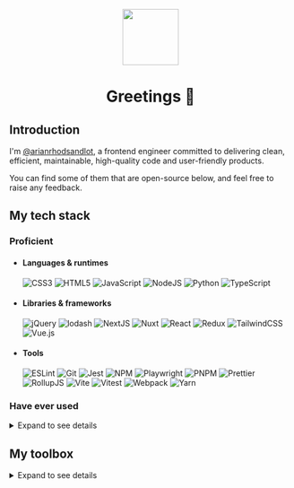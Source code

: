 <p align="center">
  <img src="https://github.githubassets.com/images/modules/profile/achievements/starstruck-default.png" width="100" height="100">
  <h1 align="center">Greetings 👋</h1>
</p>

## Introduction
I'm [@arianrhodsandlot](https://github.com/arianrhodsandlot), a frontend engineer committed to delivering clean, efficient, maintainable, high-quality code and user-friendly products.

You can find some of them that are open-source below, and feel free to raise any feedback.

## My tech stack
### Proficient
+ #### Languages & runtimes
  ![CSS3](https://img.shields.io/badge/css3-1572B6.svg?style=for-the-badge&logo=css3&logoColor=white)
  ![HTML5](https://img.shields.io/badge/html5-E34F26.svg?style=for-the-badge&logo=html5&logoColor=white)
  ![JavaScript](https://img.shields.io/badge/javascript-F7DF1E.svg?style=for-the-badge&logo=javascript&logoColor=black)
  ![NodeJS](https://img.shields.io/badge/node.js-6DA55F?style=for-the-badge&logo=node.js&logoColor=white)
  ![Python](https://img.shields.io/badge/python-3670A0?style=for-the-badge&logo=python&logoColor=ffdd54)
  ![TypeScript](https://img.shields.io/badge/typescript-007ACC.svg?style=for-the-badge&logo=typescript&logoColor=white)

+ #### Libraries & frameworks
  ![jQuery](https://img.shields.io/badge/jquery-0769AD.svg?style=for-the-badge&logo=jquery&logoColor=white)
  ![lodash](https://img.shields.io/badge/lodash-3492FF.svg?style=for-the-badge&logo=lodash&logoColor=white)
  ![NextJS](https://img.shields.io/badge/Next.js-black?style=for-the-badge&logo=next.js&logoColor=white)
  ![Nuxt](https://img.shields.io/badge/Nuxt-002E3B?style=for-the-badge&logo=nuxtdotjs&logoColor=#00DC82)
  ![React](https://img.shields.io/badge/react-20232a.svg?style=for-the-badge&logo=react&logoColor=%2361DAFB)
  ![Redux](https://img.shields.io/badge/redux-593d88.svg?style=for-the-badge&logo=redux&logoColor=white)
  ![TailwindCSS](https://img.shields.io/badge/tailwind%20css-38B2AC.svg?style=for-the-badge&logo=tailwind-css&logoColor=white)
  ![Vue.js](https://img.shields.io/badge/vue.js-35495e.svg?style=for-the-badge&logo=vuedotjs&logoColor=%234FC08D)

+ #### Tools
  ![ESLint](https://img.shields.io/badge/ESLint-4B3263?style=for-the-badge&logo=eslint&logoColor=white)
  ![Git](https://img.shields.io/badge/git-F05033.svg?style=for-the-badge&logo=git&logoColor=white)
  ![Jest](https://img.shields.io/badge/-jest-C21325?style=for-the-badge&logo=jest&logoColor=white)
  ![NPM](https://img.shields.io/badge/npm-CB3837.svg?style=for-the-badge&logo=npm&logoColor=white)
  ![Playwright](https://img.shields.io/badge/playwright-2EAD33.svg?style=for-the-badge&logo=playwright&logoColor=white)
  ![PNPM](https://img.shields.io/badge/pnpm-4a4a4a.svg?style=for-the-badge&logo=pnpm&logoColor=f69220)
  ![Prettier](https://img.shields.io/badge/Prettier-F7B93E.svg?style=for-the-badge&logo=Prettier&logoColor=black)
  ![RollupJS](https://img.shields.io/badge/Rollup-ef3335?style=for-the-badge&logo=rollup.js&logoColor=white)
  ![Vite](https://img.shields.io/badge/vite-646CFF.svg?style=for-the-badge&logo=vite&logoColor=white)
  ![Vitest](https://img.shields.io/badge/vitest-6E9F18.svg?style=for-the-badge&logo=vitest&logoColor=white)
  ![Webpack](https://img.shields.io/badge/webpack-8DD6F9.svg?style=for-the-badge&logo=webpack&logoColor=black)
  ![Yarn](https://img.shields.io/badge/yarn-2C8EBB.svg?style=for-the-badge&logo=yarn&logoColor=white)

### Have ever used

<details>
  <summary>Expand to see details</summary>

  + #### Languages & runtimes
    ![Bun](https://img.shields.io/badge/Bun-black.svg?style=for-the-badge&logo=bun&logoColor=white)
    ![C](https://img.shields.io/badge/c-00599C.svg?style=for-the-badge&logo=c&logoColor=white)
    ![coffeescript](https://img.shields.io/badge/coffeescript-2F2625.svg?style=for-the-badge&logo=coffeescript&logoColor=white)
    ![json](https://img.shields.io/badge/json-black?style=for-the-badge&logo=json&logoColor=white)
    ![Less](https://img.shields.io/badge/less-2B4C80?style=for-the-badge&logo=less&logoColor=white)
    ![Markdown](https://img.shields.io/badge/markdown-black.svg?style=for-the-badge&logo=markdown&logoColor=white)
    ![mermaid](https://img.shields.io/badge/mermaid-FF3670.svg?style=for-the-badge&logo=mermaid&logoColor=white)
    ![PHP](https://img.shields.io/badge/php-777BB4.svg?style=for-the-badge&logo=php&logoColor=white)
    ![Pug](https://img.shields.io/badge/Pug-A86454?style=for-the-badge&logo=pug&logoColor=white)
    ![Ruby](https://img.shields.io/badge/ruby-CC342D.svg?style=for-the-badge&logo=ruby&logoColor=white)
    ![SASS](https://img.shields.io/badge/SASS-hotpink.svg?style=for-the-badge&logo=SASS&logoColor=white)
    ![Shell Script](https://img.shields.io/badge/shell_script-121011.svg?style=for-the-badge&logo=gnu-bash&logoColor=white)
    ![Stylus](https://img.shields.io/badge/stylus-ff6347.svg?style=for-the-badge&logo=stylus&logoColor=white)
    ![toml](https://img.shields.io/badge/toml-9C4121.svg?style=for-the-badge&logo=toml&logoColor=white)
    ![YAML](https://img.shields.io/badge/yaml-white.svg?style=for-the-badge&logo=yaml&logoColor=black)

  + #### Libraries & frameworks
    ![.env](https://img.shields.io/badge/.env-ECD53F.svg?style=for-the-badge&logo=dotenv&logoColor=black)
    ![Amp](https://img.shields.io/badge/Amp-005AF0?style=for-the-badge&logo=amp&logoColor=white)
    ![Angular.js](https://img.shields.io/badge/angular.js-E23237.svg?style=for-the-badge&logo=angularjs&logoColor=white)
    ![Apache Echarts](https://img.shields.io/badge/apache%20echarts-117AC9.svg?style=for-the-badge&logo=apacheecharts&logoColor=white)
    ![Astro](https://img.shields.io/badge/astro-2C2052.svg?style=for-the-badge&logo=astro&logoColor=white)
    ![axios](https://img.shields.io/badge/axios-5A29E4.svg?style=for-the-badge&logo=axios&logoColor=white)
    ![backbonedotjs](https://img.shields.io/badge/backbone.js-0071B5.svg?style=for-the-badge&logo=backbonedotjs&logoColor=white)
    ![Bootstrap](https://img.shields.io/badge/bootstrap-8511FA.svg?style=for-the-badge&logo=bootstrap&logoColor=white)
    ![Bulma](https://img.shields.io/badge/bulma-00D0B1?style=for-the-badge&logo=bulma&logoColor=white)
    ![codeigniter](https://img.shields.io/badge/codeigniter-EF4223.svg?style=for-the-badge&logo=codeigniter&logoColor=white)
    ![cssmodules](https://img.shields.io/badge/css%20modules-black?style=for-the-badge&logo=cssmodules&logoColor=white)
    ![datefns](https://img.shields.io/badge/date%20fns-770C56.svg?style=for-the-badge&logo=datefns&logoColor=white)
    ![ejs](https://img.shields.io/badge/ejs-B4CA65.svg?style=for-the-badge&logo=ejs&logoColor=black)
    ![Electron.js](https://img.shields.io/badge/Electron-191970?style=for-the-badge&logo=Electron&logoColor=white)
    ![esbuild](https://img.shields.io/badge/esbuild-FFCF00.svg?style=for-the-badge&logo=esbuild&logoColor=black)
    ![Express.js](https://img.shields.io/badge/express.js-404d59.svg?style=for-the-badge&logo=express&logoColor=%2361DAFB)
    ![Flask](https://img.shields.io/badge/flask-000.svg?style=for-the-badge&logo=flask&logoColor=white)
    ![fontawesome](https://img.shields.io/badge/font%20awesome-528DD7.svg?style=for-the-badge&logo=fontawesome&logoColor=white)
    ![Framer Motion](https://img.shields.io/badge/Framer%20Motion-black?style=for-the-badge&logo=framer&logoColor=blue)
    ![handlebarsdotjs](https://img.shields.io/badge/handlebars-black.svg?style=for-the-badge&logo=handlebarsdotjs&logoColor=white)
    ![i18next](https://img.shields.io/badge/i18next-26A69A.svg?style=for-the-badge&logo=i18next&logoColor=white)
    ![iconify](https://img.shields.io/badge/iconify-1769AA.svg?style=for-the-badge&logo=iconify&logoColor=white)
    ![Jinja](https://img.shields.io/badge/jinja-white.svg?style=for-the-badge&logo=jinja&logoColor=black)
    ![koa](https://img.shields.io/badge/koa-33333D.svg?style=for-the-badge&logo=koa&logoColor=white)
    ![normalizedotcss](https://img.shields.io/badge/normalize.css-E3695F.svg?style=for-the-badge&logo=normalizedotcss&logoColor=white)
    ![NumPy](https://img.shields.io/badge/numpy-013243.svg?style=for-the-badge&logo=numpy&logoColor=white)
    ![Pandas](https://img.shields.io/badge/pandas-150458.svg?style=for-the-badge&logo=pandas&logoColor=white)
    ![postcss](https://img.shields.io/badge/postcss-DD3A0A.svg?style=for-the-badge&logo=postcss&logoColor=white)
    ![Preact](https://img.shields.io/badge/Preact-673AB8.svg?style=for-the-badge&logo=preact&logoColor=white)
    ![PWA](https://img.shields.io/badge/PWA-5A0FC8.svg?style=for-the-badge&logo=PWA&logoColor=white)
    ![Radix UI](https://img.shields.io/badge/radix%20ui-161618.svg?style=for-the-badge&logo=radix-ui&logoColor=white)
    ![Rails](https://img.shields.io/badge/rails-CC0000.svg?style=for-the-badge&logo=ruby-on-rails&logoColor=white)
    ![React Query](https://img.shields.io/badge/-React%20Query-FF4154?style=for-the-badge&logo=react%20query&logoColor=white)
    ![React Router](https://img.shields.io/badge/React_Router-CA4245?style=for-the-badge&logo=react-router&logoColor=white)
    ![Svelte](https://img.shields.io/badge/svelte-f1413d.svg?style=for-the-badge&logo=svelte&logoColor=white)
    ![swiper](https://img.shields.io/badge/swiper-6332F6.svg?style=for-the-badge&logo=swiper&logoColor=white)
    ![swr](https://img.shields.io/badge/swr-black.svg?style=for-the-badge&logo=swr&logoColor=white)
    ![WordPress](https://img.shields.io/badge/WordPress-117AC9.svg?style=for-the-badge&logo=WordPress&logoColor=white)

  + #### Tools
    ![avajs](https://img.shields.io/badge/-ava-4B4B77?style=for-the-badge&logo=avajs&logoColor=white)
    ![Babel](https://img.shields.io/badge/Babel-F9DC3e?style=for-the-badge&logo=babel&logoColor=black)
    ![bower](https://img.shields.io/badge/-bower-EF5734?style=for-the-badge&logo=bower&logoColor=white)
    ![chai](https://img.shields.io/badge/-chai-A30701?style=for-the-badge&logo=chai&logoColor=white)
    ![cypress](https://img.shields.io/badge/-cypress-E5E5E5?style=for-the-badge&logo=cypress&logoColor=058a5e)
    ![Docker](https://img.shields.io/badge/docker-0db7ed.svg?style=for-the-badge&logo=docker&logoColor=white)
    ![editorconfig](https://img.shields.io/badge/-editorconfig-FEFEFE?style=for-the-badge&logo=editorconfig&logoColor=black)
    ![esbuild](https://img.shields.io/badge/esbuild-FFCF00.svg?style=for-the-badge&logo=esbuild&logoColor=black)
    ![gitlfs](https://img.shields.io/badge/git%20lfs-F64935.svg?style=for-the-badge&logo=gitlfs&logoColor=white)
    ![Grunt](https://img.shields.io/badge/Grunt-FAA918.svg?style=for-the-badge&logo=Grunt&logoColor=white)
    ![Gulp](https://img.shields.io/badge/GULP-CF4647.svg?style=for-the-badge&logo=gulp&logoColor=white)
    ![Jupyter Notebook](https://img.shields.io/badge/jupyter-FA0F00.svg?style=for-the-badge&logo=jupyter&logoColor=white)
    ![mocha](https://img.shields.io/badge/-mocha-8D6748?style=for-the-badge&logo=mocha&logoColor=white)
    ![mysql](https://img.shields.io/badge/mysql-4479A1.svg?style=for-the-badge&logo=mysql&logoColor=white)
    ![Nginx](https://img.shields.io/badge/nginx-009639.svg?style=for-the-badge&logo=nginx&logoColor=white)
    ![Nodemon](https://img.shields.io/badge/NODEMON-323330.svg?style=for-the-badge&logo=nodemon&logoColor=%BBDEAD)
    ![pipx](https://img.shields.io/badge/-pipx-2CFFAA?style=for-the-badge&logo=pipx&logoColor=black)
    ![pm2](https://img.shields.io/badge/-pm2-2B037A?style=for-the-badge&logo=pm2&logoColor=white)
    ![Poetry](https://img.shields.io/badge/Poetry-3B82F6.svg?style=for-the-badge&logo=poetry&logoColor=white)
    ![precommit](https://img.shields.io/badge/-precommit-FAB040?style=for-the-badge&logo=precommit&logoColor=black)
    ![puppeteer](https://img.shields.io/badge/-puppeteer-40B5A4?style=for-the-badge&logo=puppeteer&logoColor=white)
    ![standardjs](https://img.shields.io/badge/standardjs-F3DF49.svg?style=for-the-badge&logo=standardjs&logoColor=black)
    ![stylelint](https://img.shields.io/badge/-stylelint-263238?style=for-the-badge&logo=stylelint&logoColor=white)
    ![swc](https://img.shields.io/badge/swc-black.svg?style=for-the-badge&logo=swc&logoColor=white)
    ![Vagrant](https://img.shields.io/badge/vagrant-1563FF.svg?style=for-the-badge&logo=vagrant&logoColor=white)

</details>

## My toolbox
<details>
  <summary>Expand to see details</summary>

  + ### Operating systems
    ![Chrome OS](https://img.shields.io/badge/chrome%20os-3d89fc?style=for-the-badge&logo=google%20chrome&logoColor=white)
    ![iOS](https://img.shields.io/badge/iOS-black?style=for-the-badge&logo=ios&logoColor=white)
    ![Lineageos](https://img.shields.io/badge/lineageos-167C80?style=for-the-badge&logo=lineageos&logoColor=white)
    ![macOS](https://img.shields.io/badge/mac%20os-black?style=for-the-badge&logo=macos&logoColor=F0F0F0)
    ![Manjaro](https://img.shields.io/badge/Manjaro-35BF5C?style=for-the-badge&logo=Manjaro&logoColor=white)
    ![Windows 11](https://img.shields.io/badge/Windows%2011-0079d5.svg?style=for-the-badge&logo=Windows%2011&logoColor=white)

  + ### Browsers
    ![Edge](https://img.shields.io/badge/Edge-0078D7?style=for-the-badge&logo=Microsoft-edge&logoColor=white)
    ![Google Chrome](https://img.shields.io/badge/Google%20Chrome-4285F4?style=for-the-badge&logo=GoogleChrome&logoColor=white)
    ![Safari](https://img.shields.io/badge/Safari-black?style=for-the-badge&logo=Safari&logoColor=white)
    ![Vivaldi](https://img.shields.io/badge/Vivaldi-EF3939?style=for-the-badge&logo=Vivaldi&logoColor=white)

  + ### Services & platforms
    ![Bitbucket](https://img.shields.io/badge/bitbucket-0047B3.svg?style=for-the-badge&logo=bitbucket&logoColor=white)
    ![ChatGPT](https://img.shields.io/badge/chatGPT-74aa9c?style=for-the-badge&logo=openai&logoColor=white)
    ![Cloudflare](https://img.shields.io/badge/Cloudflare-F38020?style=for-the-badge&logo=Cloudflare&logoColor=white)
    ![Cloudflarepages](https://img.shields.io/badge/cloudflare%20pages-F38020?style=for-the-badge&logo=cloudflarepages&logoColor=white)
    ![CodePen](https://img.shields.io/badge/CodePen-white?style=for-the-badge&logo=codepen&logoColor=black)
    ![feedly](https://img.shields.io/badge/feedly-2BB24C?style=for-the-badge&logo=feedly&logoColor=white)
    ![Figma](https://img.shields.io/badge/figma-F24E1E.svg?style=for-the-badge&logo=figma&logoColor=white)
    ![GitHub Actions](https://img.shields.io/badge/github%20actions-2671E5.svg?style=for-the-badge&logo=githubactions&logoColor=white)
    ![Github Pages](https://img.shields.io/badge/github%20pages-121013?style=for-the-badge&logo=github&logoColor=white)
    ![GitHub](https://img.shields.io/badge/github-121011.svg?style=for-the-badge&logo=github&logoColor=white)
    ![Google](https://img.shields.io/badge/google-4285F4?style=for-the-badge&logo=google&logoColor=white)
    ![jsdelivr](https://img.shields.io/badge/jsdelivr-E84D3D.svg?style=for-the-badge&logo=jsdelivr&logoColor=white)
    ![MDN Web Docs](https://img.shields.io/badge/MDN_Web_Docs-black?style=for-the-badge&logo=mdnwebdocs&logoColor=white)
    ![OneDrive](https://img.shields.io/badge/OneDrive-0078D4.svg?style=for-the-badge&logo=microsoftonedrive&logoColor=white)
    ![Stack Overflow](https://img.shields.io/badge/-Stackoverflow-FE7A16?style=for-the-badge&logo=stack-overflow&logoColor=white)
    ![Stackblitz](https://img.shields.io/badge/Stackblitz-fff?style=for-the-badge&logo=Stackblitz&logoColor=1389FD)
    ![Trello](https://img.shields.io/badge/Trello-026AA7.svg?style=for-the-badge&logo=Trello&logoColor=white)
    ![Vercel](https://img.shields.io/badge/vercel-black.svg?style=for-the-badge&logo=vercel&logoColor=white)
    ![Wikipedia](https://img.shields.io/badge/Wikipedia-black.svg?style=for-the-badge&logo=wikipedia&logoColor=white)

  + ### Development softwares
    ![alacritty](https://img.shields.io/badge/alacritty-F46D01?style=for-the-badge&logo=alacritty&logoColor=white)
    ![charles](https://img.shields.io/badge/charles-F3F5F5?style=for-the-badge&logo=charles&logoColor=black)
    ![curl](https://img.shields.io/badge/curl-073551?style=for-the-badge&logo=curl&logoColor=white)
    ![Gimp Gnu Image Manipulation Program](https://img.shields.io/badge/Gimp-657D8B?style=for-the-badge&logo=gimp&logoColor=white)
    ![homebrew](https://img.shields.io/badge/homebrew-FBB040?style=for-the-badge&logo=homebrew&logoColor=black)
    ![iTerm2](https://img.shields.io/badge/iterm2-000.svg?style=for-the-badge&logo=iterm2&logoColor=white)
    ![sourcetree](https://img.shields.io/badge/sourcetree-0052CC?style=for-the-badge&logo=sourcetree&logoColor=white)
    ![Starship](https://img.shields.io/badge/Starship-DD0B78?style=for-the-badge&logo=Starship&logoColor=white)
    ![tmux](https://img.shields.io/badge/tmux-1BB91F?style=for-the-badge&logo=tmux&logoColor=white)
    ![Vim](https://img.shields.io/badge/VIM-11AB00.svg?style=for-the-badge&logo=vim&logoColor=white)
    ![Visual Studio Code](https://img.shields.io/badge/Visual%20Studio%20Code-0078d7.svg?style=for-the-badge&logo=visual-studio-code&logoColor=white)
    ![Windows Terminal](https://img.shields.io/badge/Windows%20Terminal-4D4D4D.svg?style=for-the-badge&logo=windows-terminal&logoColor=white)
    ![Zsh](https://img.shields.io/badge/Zsh-F15A24?style=for-the-badge&logo=Zsh&logoColor=white)

</details>
